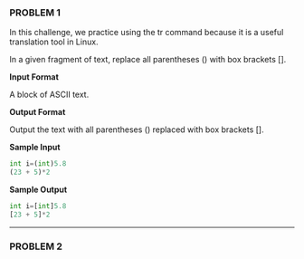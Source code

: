 ### PROBLEM 1
In this challenge, we practice using the tr command because it is a useful translation tool in Linux.

In a given fragment of text, replace all parentheses () with box brackets [].

**Input Format**

A block of ASCII text.

**Output Format**

Output the text with all parentheses () replaced with box brackets [].

**Sample Input**
```python
int i=(int)5.8
(23 + 5)*2
```
**Sample Output**
```python
int i=[int]5.8
[23 + 5]*2
```
***
### PROBLEM 2
